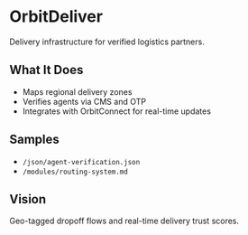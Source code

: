 # OrbitDeliver 
Delivery infrastructure for verified logistics partners.

## What It Does  
- Maps regional delivery zones  
- Verifies agents via CMS and OTP  
- Integrates with OrbitConnect for real-time updates

## Samples  
- `/json/agent-verification.json`  
- `/modules/routing-system.md`

## Vision  
Geo-tagged dropoff flows and real-time delivery trust scores.
